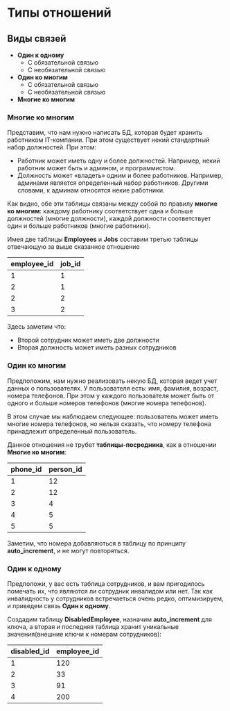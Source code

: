 # Типы отношений 

## Виды связей 
+ **Один к одному**
    + С обязательной связью 
    + С необязательной связью
+ **Один ко многим** 
    + С обязательной связью 
    + С необязательной связью
+ **Многие ко многим**

### Многие ко многим
Представим, что нам нужно написать БД, которая будет хранить работником IT-компании. При этом существует некий стандартный набор должностей. При этом:
+ Работник может иметь одну и более должностей. Например, некий работник может быть и админом, и программистом.
+ Должность может «владеть» одним и более работников. Например, админами является определенный набор работников. Другими словами, к админам относятся некие работники.

Как видно, обе эти таблицы связаны между собой по правилу **многие ко многим**: каждому работнику соответствует одна и больше должностей (многие должности), каждой должности соответствует один и больше работников (многие работники).

Имея две таблицы **Employees** и **Jobs** составим третью таблицы отвечающую за выше сказанное отношение

|employee_id|job_id| 
|-|-|
|1|1|
|2|1|
|2|2|
|3|2|

Здесь заметим что:
+ Второй сотрудник может иметь две должности
+ Вторая должность может иметь разных сотрудников

### Один ко многим

Предположим, нам нужно реализовать некую БД, которая ведет учет данных о пользователях. У пользователя есть: имя, фамилия, возраст, номера телефонов. При этом у каждого пользователя может быть от одного и больше номеров телефонов (многие номера телефонов).

В этом случае мы наблюдаем следующее: пользователь может иметь многие номера телефонов, но нельзя сказать, что номеру телефона принадлежит определенный пользователь.

Данное отношения не трубет **таблицы-посредника**, как в отношении **Многие ко многим**:

|phone_id|person_id|
|-|-|
|1|12|
|2|12|
|3|4|
|4|5|
|5|5|

Заметим, что номера добавляються в таблицу по принципу **auto_increment**, и не могут повторяться.

### Один к одному 

Предположи, у вас есть таблица сотрудников, и вам пригодилось помечать их, что являются ли сотрудник инвалидом или нет. Так как инвалидность у сотрудников встречаеться очень редко, оптимизируем, и приведем связь **Один к одному**.

Создадим таблицу **DisabledEmployee**, назначим **auto_increment** для ключа, а вторая и последняя таблица хранит уникальные значения(внешние ключи к номерам сотрудников):

|disabled_id|employee_id|
|-|-|
|1|120|
|2|33|
|3|91|
|4|200|